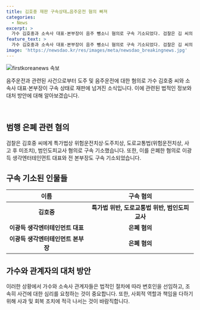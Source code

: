 ```yaml
---
title: 김호중 재판 구속상태…음주운전 혐의 빠져
categories:
  - News
excerpt: >
  가수 김호중과 소속사 대표·본부장이 음주 뺑소니 혐의로 구속 기소되었다. 검찰은 김 씨의 음주운전 혐의 외에도 도로교통법 위반과 범행을 은폐한 혐의 등을 밝혔다. 이에 대표와 본부장도 구속 기소되었으며, 김 씨를 대신해 경찰에 자수한 매니저는 불구속 기소됐다. 해당 사건은 사람들의 이목을 집중시키는 화제가 될 것으로 예상된다.
feature_text: >
  가수 김호중과 소속사 대표·본부장이 음주 뺑소니 혐의로 구속 기소되었다. 검찰은 김 씨의 음주운전 혐의 외에도 도로교통법 위반과 범행을 은폐한 혐의 등을 밝혔다. 이에 대표와 본부장도 구속 기소되었으며, 김 씨를 대신해 경찰에 자수한 매니저는 불구속 기소됐다. 해당 사건은 사람들의 이목을 집중시키는 화제가 될 것으로 예상된다.
image: 'https://newsdao.kr/res/images/meta/newsdao_breakingnews.jpg'
---
```


<p><img src="https://newsdao.kr/res/images/meta/newsdao_breakingnews.jpg" alt="firstkoreanews 속보" /></p>

<p>음주운전과 관련된 사건으로부터 도주 및 음주운전에 대한 혐의로 가수 김호중 씨와 소속사 대표·본부장이 구속 상태로 재판에 넘겨진 소식입니다. 이에 관련된 법적인 정보와 대처 방안에 대해 알아보겠습니다.</p>

<p data-ke-size="size16">&nbsp;</p>

<h2 data-ke-size="size26">범행 은폐 관련 혐의</h2>

<p data-ke-size="size16">검찰은 김호중 씨에게 특가법상 위험운전치상·도주치상, 도로교통법(위험운전치상, 사고 후 미조치), 범인도피교사 혐의로 구속 기소했습니다. 또한, 이를 은폐한 혐의로 이광득 생각엔터테인먼트 대표와 전 본부장도 구속 기소되었습니다.</p>

<h2 data-ke-size="size26">구속 기소된 인물들</h2>

<table>
    <thead>
        <tr>
            <th>이름</th>
            <th>구속 혐의</th>
        </tr>
    </thead>
    <tbody>
        <tr>
            <td style="text-align: center; height: 17px;"><b>김호중</b></td>
            <td style="text-align: center; height: 17px;"><b>특가법 위반, 도로교통법 위반, 범인도피교사</b></td>
        </tr>
        <tr>
            <td style="text-align: center; height: 17px;"><b>이광득 생각엔터테인먼트 대표</b></td>
            <td style="text-align: center; height: 17px;"><b>은폐 혐의</b></td>
        </tr>
        <tr>
            <td style="text-align: center; height: 17px;"><b>이광득 생각엔터테인먼트 본부장</b></td>
            <td style="text-align: center; height: 17px;"><b>은폐 혐의</b></td>
        </tr>
    </tbody>
</table>

<h2 data-ke-size="size26">가수와 관계자의 대처 방안</h2>

<p data-ke-size="size16">이러한 상황에서 가수와 소속사 관계자들은 법적인 절차에 따라 변호인을 선임하고, 조속히 사건에 대한 심리를 요청하는 것이 중요합니다. 또한, 사회적 역할과 책임을 다하기 위해 사과 및 회복 조치에 적극 나서는 것이 바람직합니다.</p>

